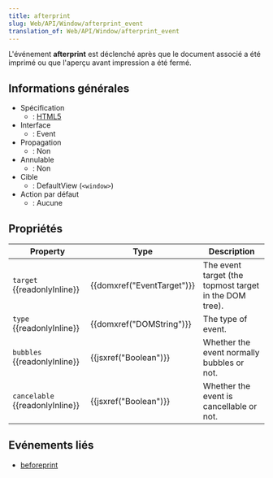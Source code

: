 ```yaml
---
title: afterprint
slug: Web/API/Window/afterprint_event
translation_of: Web/API/Window/afterprint_event
---
```


L'événement **afterprint** est déclenché après que le document associé a été imprimé ou que l'aperçu avant impression a été fermé.

## Informations générales

- Spécification
  - : [HTML5](https://html.spec.whatwg.org/multipage/webappapis.html#printing)
- Interface
  - : Event
- Propagation
  - : Non
- Annulable
  - : Non
- Cible
  - : DefaultView (`<window>`)
- Action par défaut
  - : Aucune

## Propriétés

| Property                        | Type                       | Description                                            |
| ------------------------------- | -------------------------- | ------------------------------------------------------ |
| `target` {{readonlyInline}}     | {{domxref("EventTarget")}} | The event target (the topmost target in the DOM tree). |
| `type` {{readonlyInline}}       | {{domxref("DOMString")}}   | The type of event.                                     |
| `bubbles` {{readonlyInline}}    | {{jsxref("Boolean")}}      | Whether the event normally bubbles or not.             |
| `cancelable` {{readonlyInline}} | {{jsxref("Boolean")}}      | Whether the event is cancellable or not.               |

## Evénements liés

- [beforeprint](/fr/docs/Mozilla_event_reference/beforeprint)

